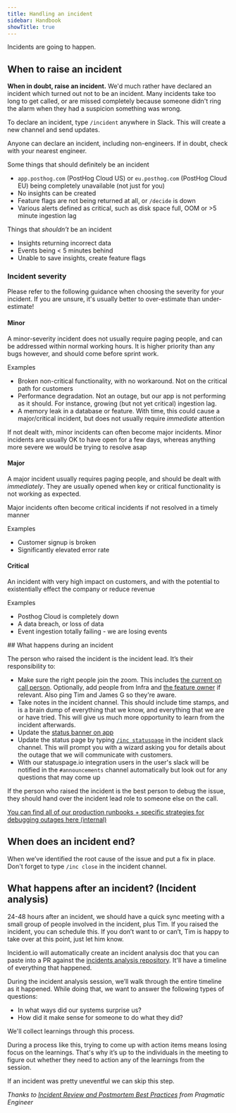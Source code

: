 ```yaml
---
title: Handling an incident
sidebar: Handbook
showTitle: true
---
```


Incidents are going to happen.

## When to raise an incident

**When in doubt, raise an incident.** We'd much rather have declared an incident which turned out not to be an incident. Many incidents take too long to get called, or are missed completely because someone didn't ring the alarm when they had a suspicion something was wrong.

To declare an incident, type `/incident` anywhere in Slack. This will create a new channel and send updates.

Anyone can declare an incident, including non-engineers. If in doubt, check with your nearest engineer.

Some things that should definitely be an incident
- `app.posthog.com` (PostHog Cloud US) or `eu.posthog.com` (PostHog Cloud EU) being completely unavailable (not just for you)
- No insights can be created
- Feature flags are not being returned at all, or `/decide` is down
- Various alerts defined as critical, such as disk space full, OOM or >5 minute ingestion lag

Things that _shouldn’t_ be an incident
- Insights returning incorrect data
- Events being < 5 minutes behind
- Unable to save insights, create feature flags

### Incident severity
Please refer to the following guidance when choosing the severity for your incident. If you are unsure, it's usually better to over-estimate than under-estimate!

#### Minor
A minor-severity incident does not usually require paging people, and can be addressed within normal working hours. It is higher priority than any bugs however, and should come before sprint work.

Examples
- Broken non-critical functionality, with no workaround. Not on the critical path for customers
- Performance degradation. Not an outage, but our app is not performing as it should. For instance, growing (but not yet critical) ingestion lag.
- A memory leak in a database or feature. With time, this could cause a major/critical incident, but does not usually require _immediate_ attention

If not dealt with, minor incidents can often become major incidents. Minor incidents are usually OK to have open for a few days, whereas anything more severe we would be trying to resolve asap

#### Major
A major incident usually requires paging people, and should be dealt with _immediately_. They are usually opened when key or critical functionality is not working as expected.

Major incidents often become critical incidents if not resolved in a timely manner

Examples
- Customer signup is broken
- Significantly elevated error rate

#### Critical
An incident with very high impact on customers, and with the potential to existentially effect the company or reduce revenue

Examples
- Posthog Cloud is completely down
- A data breach, or loss of data
- Event ingestion totally failing - we are losing events


## What happens during an incident

The person who raised the incident is the incident lead. It’s their responsibility to:
- Make sure the right people join the zoom. This includes [the current on call person](https://posthog.pagerduty.com/service-directory/P43Y0E8). Optionally, add people from Infra and [the feature owner](https://posthog.com/handbook/engineering/feature-ownership) if relevant. Also ping Tim and James G so they're aware.
- Take notes in the incident channel. This should include time stamps, and is a brain dump of everything that we know, and everything that we are or have tried. This will give us much more opportunity to learn from the incident afterwards.
- Update the [status banner on app](https://app.posthog.com/feature_flags/984)
- Update the status page by typing [`/inc statuspage`](https://help.incident.io/en/articles/5948011-statuspage) in the incident slack channel. This will prompt you with a wizard asking you for details about the outage that we will communicate with customers.
- With our statuspage.io integration users in the user's slack will be notified in the `#announcements` channel automatically but look out for any questions that may come up

If the person who raised the incident is the best person to debug the issue, they should hand over the incident lead role to someone else on the call.

[You can find all of our production runbooks + specific strategies for debugging outages here (internal)](https://github.com/PostHog/product-internal/tree/main/infrastructure/runbooks)

## When does an incident end?

When we’ve identified the root cause of the issue and put a fix in place. Don't forget to type `/inc close` in the incident channel.

## What happens after an incident? (Incident analysis)

24-48 hours after an incident, we should have a quick sync meeting with a small group of people involved in the incident, plus Tim. If you raised the incident, you can schedule this. If you don’t want to or can’t, Tim is happy to take over at this point, just let him know.

Incident.io will automatically create an incident analysis doc that you can paste into a PR against the [incidents analysis repository](https://github.com/PostHog/incidents-analysis). It'll have a timeline of everything that happened.

During the incident analysis session, we’ll walk through the entire timeline as it happened. While doing that, we want to answer the following types of questions:
- In what ways did our systems surprise us?
- How did it make sense for someone to do what they did?

We'll collect learnings through this process.

During a process like this, trying to come up with action items means losing focus on the learnings. That's why it’s up to the individuals in the meeting to figure out whether they need to action any of the learnings from the session.

If an incident was pretty uneventful we can skip this step.


_Thanks to [Incident Review and Postmortem Best Practices](https://blog.pragmaticengineer.com/postmortem-best-practices/) from Pragmatic Engineer_
